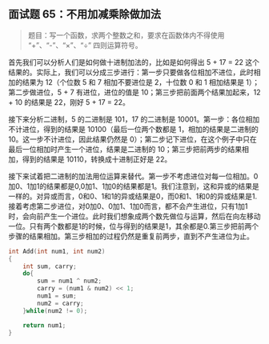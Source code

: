 ## 面试题 65：不用加减乘除做加法

> 题目：写一个函数，求两个整数之和，要求在函数体内不得使用 “+”、“-”、“×”、“÷” 四则运算符号。

首先我们可以分析人们是如何做十进制加法的，比如是如何得出 5 + 17 = 22 这个结果的。实际上，我们可以分成三步进行：第一步只要做各位相加不进位，此时相加的结果为 12（个位数 5 和 7 相加不要进位是 2，十位数 0 和 1 相加结果是 1）；第二步做进位，5 + 7 有进位，进位的值是 10；第三步把前面两个结果加起来，12 + 10 的结果是 22，刚好 5 + 17 = 22。

接下来分析二进制，5 的二进制是 101，17 的二进制是 10001。第一步：各位相加不计进位，得到的结果是 10100（最后一位两个数都是 1，相加的结果是二进制的 10。这一步不计进位，因此结果仍然是 0）；第二步记下进位，在这个例子中只在最后一位相加时产生一个进位，结果是二进制的 10；第三步把前两步的结果相加，得到的结果是 10110，转换成十进制正好是 22。

接下来试着把二进制的加法用位运算来替代。第一步不考虑进位对每一位相加。0加0、1加1的结果都是0,0加1、1加0的结果都是1。我们注意到，这和异或的结果是一样的。对异或而言，0和0、1和1的异或结果是0，而0和1、1和0的异或结果是1.接着考虑第二步进位，对0加0、0加1、1加0而言，都不会产生进位，只有1加1时，会向前产生一个进位。此时我们想象成两个数先做位与运算，然后在向左移动一位。只有两个数都是1的时候，位与得到的结果是1，其余都是0.第三步把前两个步骤的结果相加。第三步相加的过程仍然是重复前两步，直到不产生进位为止。

```cpp
int Add(int num1, int num2)
{
    int sum, carry;
    do{
        sum = num1 ^ num2;
        carry = (num1 & num2) << 1;
        num1 = sum;
        num2 = carry;
    }while(num2 != 0);

    return num1;
}
```